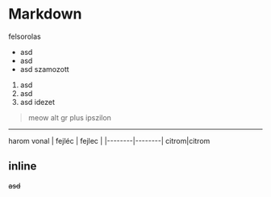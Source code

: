 # Markdown
felsorolas
- asd
- asd
- asd
szamozott 
1. asd
1. asd
1. asd
idezet
>meow alt gr plus ipszilon
--- 
harom vonal
| fejléc | fejlec |
|--------|--------|
citrom|citrom

## inline
~~asd~~
